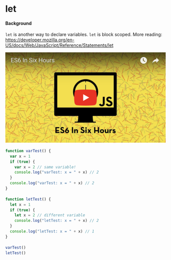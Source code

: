 # let

#### Background
`let` is another way to declare variables. `let` is block scoped. More reading:
https://developer.mozilla.org/en-US/docs/Web/JavaScript/Reference/Statements/let

[![example-link](./media/youtube-example-image.png)](https://youtu.be/zl8ZZZ0z1Ho)

```js
function varTest() {
  var x = 1
  if (true) {
    var x = 2 // same variable!
    console.log("varTest: x = " + x) // 2
  }
  console.log("varTest: x = " + x) // 2
}

function letTest() {
  let x = 1
  if (true) {
    let x = 2 // different variable
    console.log("letTest: x = " + x) // 2
  }
  console.log("letTest: x = " + x) // 1
}

varTest()
letTest()
```
